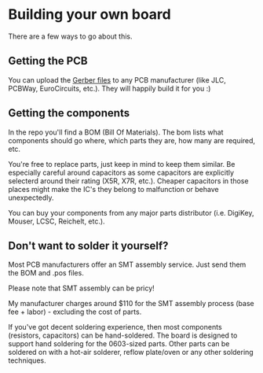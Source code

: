 # Building your own board

There are a few ways to go about this.

## Getting the PCB

You can upload the [Gerber files](https://github.com/justSem/RP2040-868/tree/main/Board%20Files/Gerbers) to any PCB manufacturer (like JLC, PCBWay, EuroCircuits, etc.). They will happily build it for you :)


## Getting the components

In the repo you'll find a BOM (Bill Of Materials).
The bom lists what components should go where, which parts they are, how many are required, etc.

You're free to replace parts, just keep in mind to keep them similar. Be especially careful around capacitors as some capacitors are explicitly selecterd around their rating (X5R, X7R, etc.).
Cheaper capacitors in those places might make the IC's they belong to malfunction or behave unexpectedly.

You can buy your components from any major parts distributor (i.e. DigiKey, Mouser, LCSC, Reichelt, etc.).


## Don't want to solder it yourself?

Most PCB manufacturers offer an SMT assembly service. Just send them the BOM and .pos files.

Please note that SMT assembly can be pricy!

My manufacturer charges around $110 for the SMT assembly process (base fee + labor) - excluding the cost of parts.


If you've got decent soldering experience, then most components (resistors, capacitors) can be hand-soldered. The board is designed to support hand soldering for the 0603-sized parts.
Other parts can be soldered on with a hot-air solderer, reflow plate/oven or any other soldering techniques.



